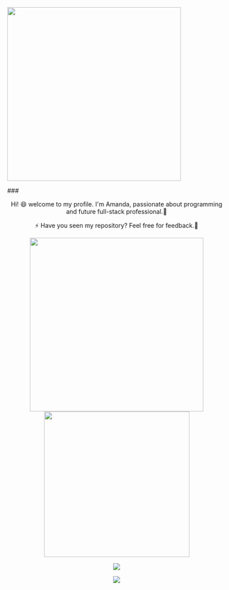 <div>
<a href="https://git.io/typing-svg">
<img align="center" width="400" src="https://readme-typing-svg.herokuapp.com?color=%23C0B503&size=40&center=falso&vCenter=falso&lines=%3CHello+World!+%2F%3E+%F0%9F%98%84;%E2%9D%A4%EF%B8%8F+%3CWelcome+to+my+profile!+%2F%3E+" />
</a>
</div>

###<div align="center">Hi! 😄 welcome to my profile. I'm Amanda, passionate about programming and future full-stack professional.🥰</div>   
<div align="center">⚡ Have you seen my repository? Feel free for feedback.💬
<P></P>
<P></P>
</div>  

<div align="center">
<a href="https://github.com/AmandaOliveira021/github-readme-stats">
  <img align="center" width="400" src="https://github-readme-stats.vercel.app/api?username=AmandaOliveira0212&theme=radical&show_icons=true&card_width=" />
</a>

<a href="https://github.com/AmandaOliveira0212/convoychat">
  <img align="center" width="335"  src="https://github-readme-stats.vercel.app/api/top-langs/?username=AmandaOliveira0212&layout=compact&theme=radical" />
</a>
<P></P>
</div>

<div align="center">
<a href="https://github.com/AmandaOliveira0212/streak-stats">
  <img align="center"src="http://github-readme-streak-stats.herokuapp.com?user=AmandaOliveira0212&theme=great-gatsby&hide_border=true&date_format=M%20j%5B%2C%20Y%5D&background=920632" />
</a>
<P></P>
<P></P>
</div>

<div align="center">
<img src="https://komarev.com/ghpvc/?username=AmandaOliveira0212&&style=flat-square" align="center" />
<P></P>
</div>

